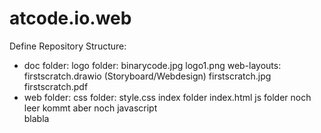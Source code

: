 # atcode.io.web
Define Repository Structure:
 - doc folder:
        logo folder:
            binarycode.jpg
            logo1.png
        web-layouts:
            firstscratch.drawio (Storyboard/Webdesign)
            firstscratch.jpg
            firstscratch.pdf
 -  web folder:
         css folder:
            style.css
         index folder
            index.html
         js folder
            noch leer kommt aber noch javascript  
blabla